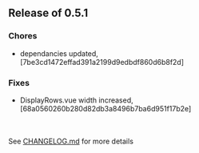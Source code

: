 <h2>Release of 0.5.1</h2>

### Chores
+ dependancies updated, [7be3cd1472effad391a2199d9edbdf860d6b8f2d]

### Fixes
+ DisplayRows.vue width increased, [68a0560260b280d82db3a8496b7ba6d951f17b2e]


<br><br>See <a href='https://github.com/mrjackwills/leafcast_vue/blob/main/CHANGELOG.md'>CHANGELOG.md</a> for more details<br>